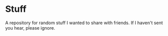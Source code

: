 # Stuff

A repository for random stuff I wanted to share with friends. If I haven't sent you hear, please ignore.
